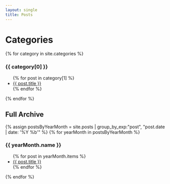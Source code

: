 ```yaml
---
layout: single
title: Posts
---
```


# Categories

{% for category in site.categories %}
  <h3>{{ category[0] }}</h3>
  <ul>
    {% for post in category[1] %}
      <li><a href="{{ post.url }}">{{ post.title }}</a></li>
    {% endfor %}
  </ul>

{% endfor %}


## Full Archive

{% assign postsByYearMonth = site.posts | group_by_exp:"post", "post.date | date: '%Y %b'"  %}
{% for yearMonth in postsByYearMonth %}
  <h3>{{ yearMonth.name }}</h3>
  <ul>
  {% for post in yearMonth.items %}
  <li><a href="{{ post.url }}">{{ post.title }}</a></li>
  {% endfor %}
  </ul>
{% endfor %}

